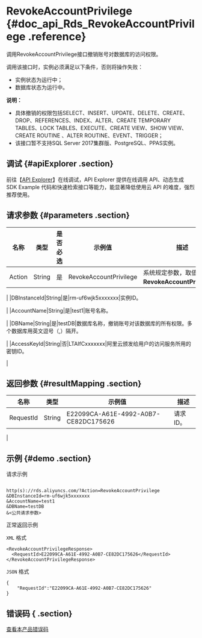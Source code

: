 # RevokeAccountPrivilege {#doc_api_Rds_RevokeAccountPrivilege .reference}

调用RevokeAccountPrivilege接口撤销账号对数据库的访问权限。

调用该接口时，实例必须满足以下条件，否则将操作失败：

-   实例状态为运行中；
-   数据库状态为运行中。

**说明：** 

-   具体撤销的权限包括SELECT、INSERT、UPDATE、DELETE、CREATE、DROP、REFERENCES、INDEX、ALTER、CREATE TEMPORARY TABLES、LOCK TABLES、EXECUTE、CREATE VIEW、SHOW VIEW、CREATE ROUTINE 、ALTER ROUTINE、EVENT、TRIGGER；
-   该接口暂不支持SQL Server 2017集群版、PostgreSQL、PPAS实例。

## 调试 {#apiExplorer .section}

前往【[API Explorer](https://api.aliyun.com/#product=Rds&api=RevokeAccountPrivilege)】在线调试，API Explorer 提供在线调用 API、动态生成 SDK Example 代码和快速检索接口等能力，能显著降低使用云 API 的难度，强烈推荐使用。

## 请求参数 {#parameters .section}

|名称|类型|是否必选|示例值|描述|
|--|--|----|---|--|
|Action|String|是|RevokeAccountPrivilege|系统规定参数，取值：**RevokeAccountPrivilege**。

 |
|DBInstanceId|String|是|rm-uf6wjk5xxxxxxx|实例ID。

 |
|AccountName|String|是|test1|账号名称。

 |
|DBName|String|是|testDB|数据库名称，撤销账号对该数据库的所有权限。多个数据库用英文逗号（,）隔开。

 |
|AccessKeyId|String|否|LTAIfCxxxxxxx|阿里云颁发给用户的访问服务所用的密钥ID。

 |

## 返回参数 {#resultMapping .section}

|名称|类型|示例值|描述|
|--|--|---|--|
|RequestId|String|E22099CA-A61E-4992-A0B7-CE82DC175626|请求ID。

 |

## 示例 {#demo .section}

请求示例

``` {#request_demo}

http(s)://rds.aliyuncs.com/?Action=RevokeAccountPrivilege
&DBInstanceId=rm-uf6wjk5xxxxxxx
&AccountName=test1
&DBName=testDB
&<公共请求参数>

```

正常返回示例

`XML` 格式

``` {#xml_return_success_demo}
<RevokeAccountPrivilegeResponse>
  <RequestId>E22099CA-A61E-4992-A0B7-CE82DC175626</RequestId>
</RevokeAccountPrivilegeResponse>

```

`JSON` 格式

``` {#json_return_success_demo}
{
	"RequestId":"E22099CA-A61E-4992-A0B7-CE82DC175626"
}
```

## 错误码 { .section}

[查看本产品错误码](https://error-center.aliyun.com/status/product/Rds)

